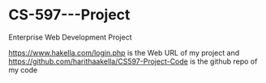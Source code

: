 # CS-597---Project
Enterprise Web Development Project


https://www.hakella.com/login.php is the Web URL of my project and 
https://github.com/harithaakella/CS597-Project-Code is the github repo of my code
